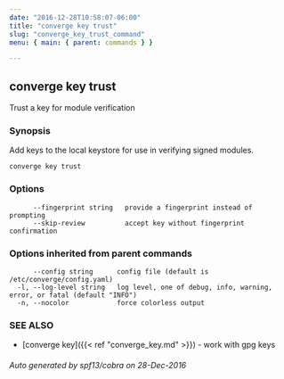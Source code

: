 ```yaml
---
date: "2016-12-28T10:58:07-06:00"
title: "converge key trust"
slug: "converge_key_trust_command"
menu: { main: { parent: commands } }

---
```

## converge key trust

Trust a key for module verification

### Synopsis


Add keys to the local keystore for use in verifying signed modules.

```
converge key trust
```

### Options

```
      --fingerprint string   provide a fingerprint instead of prompting
      --skip-review          accept key without fingerprint confirmation
```

### Options inherited from parent commands

```
      --config string      config file (default is /etc/converge/config.yaml)
  -l, --log-level string   log level, one of debug, info, warning, error, or fatal (default "INFO")
  -n, --nocolor            force colorless output
```

### SEE ALSO
* [converge key]({{< ref "converge_key.md" >}})	 - work with gpg keys

###### Auto generated by spf13/cobra on 28-Dec-2016
